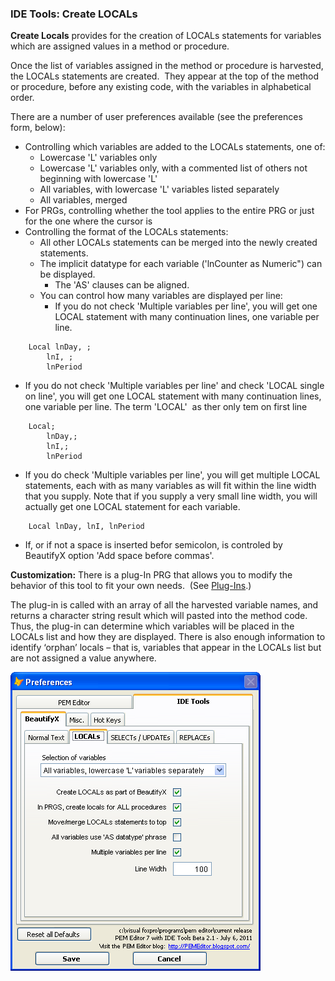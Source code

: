 ﻿### IDE Tools: Create LOCALs

**Create Locals** provides for the creation of LOCALs statements for variables which are assigned values in a method or procedure.

Once the list of variables assigned in the method or procedure is harvested, the LOCALs statements are created.  They appear at the top of the method or procedure, before any existing code, with the variables in alphabetical order.

There are a number of user preferences available (see the preferences form, below):

*   Controlling which variables are added to the LOCALs statements, one of:
    *   Lowercase 'L' variables only
    *   Lowercase 'L' variables only, with a commented list of others not beginning with lowercase 'L'
    *   All variables, with lowercase 'L' variables listed separately
    *   All variables, merged
*   For PRGs, controlling whether the tool applies to the entire PRG or just for the one where the cursor is
*   Controlling the format of the LOCALs statements:
    *   All other LOCALs statements can be merged into the newly created statements.
    *   The implicit datatype for each variable ('lnCounter as Numeric") can be displayed.
        *   The 'AS' clauses can be aligned.
    *   You can control how many variables are displayed per line:
        *   If you do not check 'Multiple variables per line', you will get one LOCAL statement with many continuation lines, one variable per line. 
    
```foxpro
    Local lnDay, ;
        lnI, ;
        lnPeriod
```
*   If you do not check 'Multiple variables per line' and check 'LOCAL single on line', 
you will get one LOCAL statement with many continuation lines, one variable per line. The term 'LOCAL'  as ther only tem on first line

```foxpro
    Local;
        lnDay,;
        lnI,;
        lnPeriod
```

*   If you do check 'Multiple variables per line', you will get multiple LOCAL statements, each with as many variables as will fit within the line width that you supply. Note that if you supply a very small line width, you will actually get one LOCAL statement for each variable.

```foxpro
    Local lnDay, lnI, lnPeriod
```

*   If, or if not a space is inserted befor semicolon, is controled by BeautifyX option 'Add space before commas'.

**Customization:** There is a plug-In PRG that allows you to modify the behavior of this tool to fit your own needs.  (See [Plug-Ins](pemeditor_tools_plug-in_prgs.md).)

The plug-in is called with an array of all the harvested variable names, and returns a character string result which will pasted into the method code.  Thus, the plug-in can determine which variables will be placed in the LOCALs list and how they are displayed. There is also enough information to identify ‘orphan’ locals – that is, variables that appear in the LOCALs list but are not assigned a value anywhere.

![](images/pemeditor_tools_create_locals_snaghtml2c9d0f0.png)
